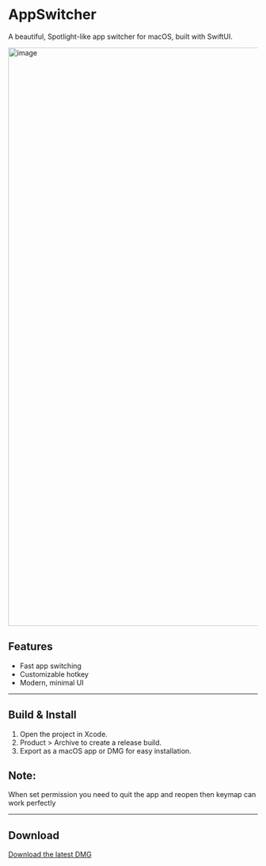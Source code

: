 # AppSwitcher

A beautiful, Spotlight-like app switcher for macOS, built with SwiftUI.

<img width="1169" alt="image" src="https://github.com/user-attachments/assets/11db40b8-0db1-4011-826c-e11b74b8a04d" />


## Features
- Fast app switching
- Customizable hotkey
- Modern, minimal UI

---

## Build & Install

1. Open the project in Xcode.
2. Product > Archive to create a release build.
3. Export as a macOS app or DMG for easy installation.

## Note:
When set permission you need to quit the app and reopen then keymap can work perfectly

---

## Download
[Download the latest DMG](release/AppSwitcher.dmg)
